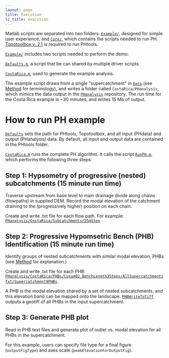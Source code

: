 ```yaml
---
layout: page
title: Execution
lc_title: execution
---
```


Matlab scripts are separated into two folders: [`Example/`](https://github.com/mcunningham917/PHtools/tree/master/Example), designed for simple user experience, and [`Core/`](https://github.com/mcunningham917/PHtools/tree/master/Core), which contains the scripts needed to run PH. [Topotoolbox v. 2.1](https://github.com/wschwanghart/topotoolbox) is required to run PHtools. 

[`Example/`](https://github.com/mcunningham917/PHtools/tree/master/Example) includes two scripts needed to perform the demo:

[`Defaults.m`](https://github.com/mcunningham917/PHtools/blob/master/Example/Defaults.m), a script that be can shared by multiple driver scripts. 

[`CostaRica.m`](https://github.com/mcunningham917/PHtools/blob/master/Example/CostaRica.m), used to generate the example analysis.

The example script draws from a single "supercatchment" in [`Data`](https://github.com/mcunningham917/PHtools/tree/master/Data/CostaRica/Supercatchments) (see [Method](https://mcunningham917.github.io/PHdoc/Method/) for terminology), and writes a folder called `CostaRica/PHanalysis`, which mimics the data output in the [`PHanalysis`](https://github.com/mcunningham917/PHanalysis) repository. The run time for the Costa Rica example is ~30 minutes, and writes 15 Mb of output. 

# How to run PH example

[`Defaults`](https://github.com/mcunningham917/PHtools/blob/master/Example/Defaults.m) sets the path for PHtools, Topotoolbox, and all input (PHdata) and output (PHanalysis) data. By default, all input and output data are contained in the PHtools folder. 

[`CostaRica.m`](https://github.com/mcunningham917/PHtools/blob/master/Example/CostaRica.m) runs the complete PH algorithm. It calls the script 
[`RunPH.m`](https://github.com/mcunningham917/PHtools/blob/master/Core/RunPH.m), which performs the following three steps:

## Step 1: Hypsometry of progressive (nested) subcatchments (15 minute run time)

Traverse upstream from base level to main drainage divide along chains (flowpaths) in supplied DEM. Record the modal elevation of the catchment draining to the (progressively higher) position on each chain. 

Create and write .txt file for each flow path. For example: [`PHanalysis/CostaRica/Subcatchments/25mStep`](https://github.com/mcunningham917/PHanalysis/tree/master/CostaRica/Subcatchments/25mStep)

## Step 2: Progressive Hypomsetric Bench (PHB) Identification (15 minute run time)

Identify groups of nested subcatchments with similar modal elevation, PHBs (see [Method](https://mcunningham917.github.io/PHdoc/Method/) for explanation.) 

Create and write .txt file for each PHB: [`PHanalysis/CostaRica/PHBs/Cusum02_BenchLength3Steps/AllSupercatchmentsTxt/Supercatchment9PHBs`](https://github.com/mcunningham917/PHanalysis/tree/master/CostaRica/PHBs/Cusum02_BenchLength3Steps/AllSupercatchmentsTxt/Supercatchment9PHBs). 

A PHB is the modal elevation shared by a set of nested subcatchments, and this elevation band can be mapped onto the landscape. [`PHBWriteToTiff`](https://github.com/mcunningham917/PHtools/blob/master/Core/WritePHBtoTiff.m) outputs a geotiff of all PHBs in the input supercatchment.


## Step 3: Generate PHB plot

Read in PHB text files and generate plot of outlet vs. modal elevation for all PHBs in the supercatchment.

For this example, users can specify file type for a final figure (`outputFigType`) and axes scale (`peakElevationForOutputFig`). 


